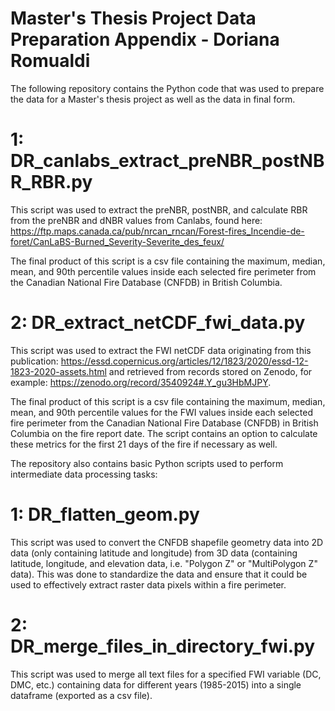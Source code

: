 # Master's Thesis Project Data Preparation Appendix - Doriana Romualdi 

The following repository contains the Python code that was used to prepare the data for a Master's thesis project as well as the data in final form.  

# 1: DR_canlabs_extract_preNBR_postNBR_RBR.py 

This script was used to extract the preNBR, postNBR, and calculate RBR from the preNBR and dNBR values from Canlabs, found here: https://ftp.maps.canada.ca/pub/nrcan_rncan/Forest-fires_Incendie-de-foret/CanLaBS-Burned_Severity-Severite_des_feux/ 

The final product of this script is a csv file containing the maximum, median, mean, and 90th percentile values inside each selected fire perimeter from the Canadian National Fire Database (CNFDB) in British Columbia. 

# 2: DR_extract_netCDF_fwi_data.py 

This script was used to extract the FWI netCDF data originating from this publication: https://essd.copernicus.org/articles/12/1823/2020/essd-12-1823-2020-assets.html and retrieved from records stored on Zenodo, for example: https://zenodo.org/record/3540924#.Y_gu3HbMJPY. 

The final product of this script is a csv file containing the maximum, median, mean, and 90th percentile values for the FWI values inside each selected fire perimeter from the Canadian National Fire Database (CNFDB) in British Columbia on the fire report date. The script contains an option to calculate these metrics for the first 21 days of the fire if necessary as well. 

The repository also contains basic Python scripts used to perform intermediate data processing tasks: 

# 1: DR_flatten_geom.py 

This script was used to convert the CNFDB shapefile geometry data into 2D data (only containing latitude and longitude) from 3D data (containing latitude, longitude, and elevation data, i.e. "Polygon Z" or "MultiPolygon Z" data). This was done to standardize the data and ensure that it could be used to effectively extract raster data pixels within a fire perimeter. 

# 2: DR_merge_files_in_directory_fwi.py 

This script was used to merge all text files for a specified FWI variable (DC, DMC, etc.) containing data for different years (1985-2015) into a single dataframe (exported as a csv file). 
